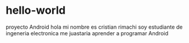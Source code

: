 # hello-world
proyecto Android 
hola mi nombre es cristian rimachi soy estudiante de ingeneria electronica 
me juastaria aprender a programar Android 
